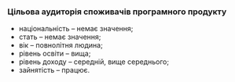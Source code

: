 ### Цільова аудиторія споживачів програмного продукту
<ul>
<li>національність – немає значення;</li>
<li>стать – немає значення;</li>
<li>вік – повнолітня людина;</li>
<li>рівень освіти – вища;</li>
<li>рівень доходу – середній, вище середнього;</li>
<li>зайнятість – працює.</li>
</ul>
